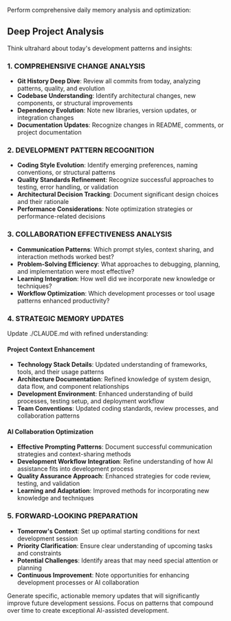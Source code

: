 Perform comprehensive daily memory analysis and optimization:

## Deep Project Analysis
Think ultrahard about today's development patterns and insights:

### 1. COMPREHENSIVE CHANGE ANALYSIS
- **Git History Deep Dive**: Review all commits from today, analyzing patterns, quality, and evolution
- **Codebase Understanding**: Identify architectural changes, new components, or structural improvements
- **Dependency Evolution**: Note new libraries, version updates, or integration changes
- **Documentation Updates**: Recognize changes in README, comments, or project documentation

### 2. DEVELOPMENT PATTERN RECOGNITION
- **Coding Style Evolution**: Identify emerging preferences, naming conventions, or structural patterns
- **Quality Standards Refinement**: Recognize successful approaches to testing, error handling, or validation
- **Architectural Decision Tracking**: Document significant design choices and their rationale
- **Performance Considerations**: Note optimization strategies or performance-related decisions

### 3. COLLABORATION EFFECTIVENESS ANALYSIS
- **Communication Patterns**: Which prompt styles, context sharing, and interaction methods worked best?
- **Problem-Solving Efficiency**: What approaches to debugging, planning, and implementation were most effective?
- **Learning Integration**: How well did we incorporate new knowledge or techniques?
- **Workflow Optimization**: Which development processes or tool usage patterns enhanced productivity?

### 4. STRATEGIC MEMORY UPDATES
Update ./CLAUDE.md with refined understanding:

#### Project Context Enhancement
- **Technology Stack Details**: Updated understanding of frameworks, tools, and their usage patterns
- **Architecture Documentation**: Refined knowledge of system design, data flow, and component relationships
- **Development Environment**: Enhanced understanding of build processes, testing setup, and deployment workflow
- **Team Conventions**: Updated coding standards, review processes, and collaboration patterns

#### AI Collaboration Optimization
- **Effective Prompting Patterns**: Document successful communication strategies and context-sharing methods
- **Development Workflow Integration**: Refine understanding of how AI assistance fits into development process
- **Quality Assurance Approach**: Enhanced strategies for code review, testing, and validation
- **Learning and Adaptation**: Improved methods for incorporating new knowledge and techniques

### 5. FORWARD-LOOKING PREPARATION
- **Tomorrow's Context**: Set up optimal starting conditions for next development session
- **Priority Clarification**: Ensure clear understanding of upcoming tasks and constraints
- **Potential Challenges**: Identify areas that may need special attention or planning
- **Continuous Improvement**: Note opportunities for enhancing development processes or AI collaboration

Generate specific, actionable memory updates that will significantly improve future development sessions. Focus on patterns that compound over time to create exceptional AI-assisted development.
